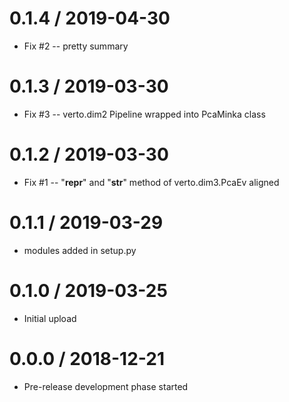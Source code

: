 # 0.1.4 / 2019-04-30

  * Fix #2 -- pretty summary

# 0.1.3 / 2019-03-30

  * Fix #3 -- verto.dim2 Pipeline wrapped into PcaMinka class

# 0.1.2 / 2019-03-30

  * Fix #1 -- "__repr__" and "__str__" method of verto.dim3.PcaEv aligned

# 0.1.1 / 2019-03-29

  * modules added in setup.py

# 0.1.0 / 2019-03-25

  * Initial upload

# 0.0.0 / 2018-12-21

  * Pre-release development phase started
